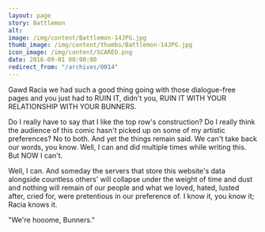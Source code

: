 ```yaml
---
layout: page
story: Battlemon
alt:
image: /img/content/Battlemon-14JPG.jpg
thumb_image: /img/content/thumbs/Battlemon-14JPG.jpg
icon_image: /img/content/SCARED.png
date: 2016-09-01 00:00:00
redirect_from: "/archives/0014"
---
```


Gawd Racia we had such a good thing going with those dialogue-free pages and you just had to RUIN IT, didn't you, RUIN IT WITH YOUR RELATIONSHIP WITH YOUR BUNNERS.

Do I really have to say that I like the top row's construction? Do I really think the audience of this comic hasn't picked up on some of my artistic preferences? No to both. And yet the things remain said. We can't take back our words, you know. Well, I can and did multiple times while writing this. But NOW I can't.

Well, I can. And someday the servers that store this website's data alongside countless others' will collapse under the weight of time and dust and nothing will remain of our people and what we loved, hated, lusted after, cried for, were pretentious in our preference of. I know it, you know it; Racia knows it.

"We're hooome, Bunners."
